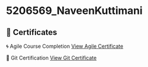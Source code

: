 # 5206569_NaveenKuttimani
## 📄 Certificates

🌀 Agile Course Completion
[View Agile Certificate](./Agile/Agile_course.png)

🔧 Git Certification
[View Git Certificate](./Git/Git.pdf)
